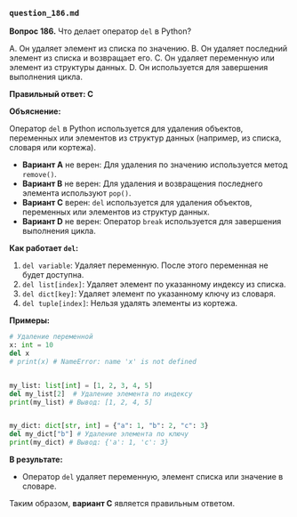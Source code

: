 ### `question_186.md`

**Вопрос 186.** Что делает оператор `del` в Python?

A. Он удаляет элемент из списка по значению.
B. Он удаляет последний элемент из списка и возвращает его.
C. Он удаляет переменную или элемент из структуры данных.
D. Он используется для завершения выполнения цикла.

**Правильный ответ: C**

**Объяснение:**

Оператор `del` в Python используется для удаления объектов, переменных или элементов из структур данных (например, из списка, словаря или кортежа).

*   **Вариант A** не верен: Для удаления по значению используется метод `remove()`.
*   **Вариант B** не верен: Для удаления и возвращения последнего элемента используют `pop()`.
*   **Вариант C** верен:  `del` используется для удаления объектов, переменных или элементов из структур данных.
*   **Вариант D** не верен: Оператор `break` используется для завершения выполнения цикла.

**Как работает `del`:**

1.  `del variable`: Удаляет переменную. После этого переменная не будет доступна.
2.  `del list[index]`: Удаляет элемент по указанному индексу из списка.
3.  `del dict[key]`: Удаляет элемент по указанному ключу из словаря.
4.  `del tuple[index]`: Нельзя удалять элементы из кортежа.

**Примеры:**

```python
# Удаление переменной
x: int = 10
del x
# print(x) # NameError: name 'x' is not defined


my_list: list[int] = [1, 2, 3, 4, 5]
del my_list[2]  # Удаление элемента по индексу
print(my_list) # Вывод: [1, 2, 4, 5]


my_dict: dict[str, int] = {"a": 1, "b": 2, "c": 3}
del my_dict["b"] # Удаление элемента по ключу
print(my_dict) # Вывод: {'a': 1, 'c': 3}
```

**В результате:**
* Оператор `del` удаляет переменную, элемент списка или значение в словаре.

Таким образом, **вариант C** является правильным ответом.
